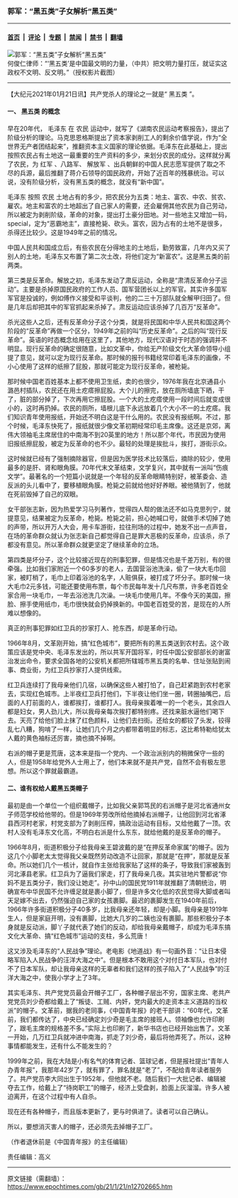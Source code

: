 ### 郭军：“黑五类”子女解析“黑五类”

---

#### [首页](../../../..?n12702665) &nbsp;|&nbsp; [评论](../../../../../epoch-comment?n12702665) &nbsp;|&nbsp; [专题](../../../../../epoch-special?n12702665) &nbsp;|&nbsp; [禁闻](../../../../../epoch-news?n12702665) &nbsp;|&nbsp; [禁书](../../../../../books?n12702665) &nbsp;|&nbsp; [翻墙](https://github.com/gfw-breaker/nogfw/blob/master/README.md?n12702665)


<div><img alt="郭军：“黑五类”子女解析“黑五类”" class="attachment-djy_600_400 size-djy_600_400 wp-post-image" src="https://i.epochtimes.com/assets/uploads/2019/07/2019-07-0810.48-600x400.jpg"/>
<div class="caption">
 何俊仁律师：“‘黑五类’是中国最文明的力量，（中共）把文明力量打压，就证实这政权不文明、反文明。”（授权影片截图）
</div></div><hr/><div class="post_content" id="artbody" itemprop="articleBody">
 <!-- article content begin -->
 <p>
  【大纪元2021年01月21日讯】共产党杀人的理论之一就是“
  <ok href="https://www.epochtimes.com/gb/tag/%E9%BB%91%E4%BA%94%E7%B1%BB.html">
   黑五类
  </ok>
  ”。
 </p>
 <h4>
  一、
  <ok href="https://www.epochtimes.com/gb/tag/%E9%BB%91%E4%BA%94%E7%B1%BB.html">
   黑五类
  </ok>
  的概念
 </h4>
 <p>
  早在20年代，
  <ok href="https://www.epochtimes.com/gb/tag/%E6%AF%9B%E6%B3%BD%E4%B8%9C.html">
   毛泽东
  </ok>
  在
  <ok href="https://www.epochtimes.com/gb/tag/%E5%86%9C%E6%B0%91.html">
   农民
  </ok>
  运动中，就写了《湖南农民运动考察报告》，提出了阶级分析的理论。马克思恩格斯提出了资本家剥削工人的剩余价值学说，作为“全世界无产者团结起来”，推翻资本主义国家的理论依据。毛泽东在此基础上，提出按照农民占有土地这一最重要的生产资料的多少，来划分农民的成分。这样就分离了农民，为
  <ok href="https://www.epochtimes.com/gb/tag/%E7%BA%A2%E5%86%9B.html">
   红军
  </ok>
  、八路军、
  <ok href="https://www.epochtimes.com/gb/tag/%E8%A7%A3%E6%94%BE%E5%86%9B.html">
   解放军
  </ok>
  、出兵朝鲜的中国人民志愿军提供了取之不尽的兵源，最后推翻了蒋介石领导的国民政府，开始了近百年的残暴统治。可以说，没有阶级分析，没有黑五类的概念，就没有“新中国”。
 </p>
 <p>
  <ok href="https://www.epochtimes.com/gb/tag/%E6%AF%9B%E6%B3%BD%E4%B8%9C.html">
   毛泽东
  </ok>
  按照
  <ok href="https://www.epochtimes.com/gb/tag/%E5%86%9C%E6%B0%91.html">
   农民
  </ok>
  土地占有的多少，把农民分为五类：地主、富农、中农、贫农、雇农。地主和富农的土地超出了自己家人的需要，还会雇佣其他农民为自己劳动，所以被定为剥削阶级，革命的对象，提出打土豪分田地。对一些地主又增加一码，special，定为“恶霸地主”，直接枪毙、砍头。富农，因为占有的土地不是很多，杀得还比较少。这是1949年之前的情况。
 </p>
 <p>
  中国人民共和国成立后，有些农民在分得地主的土地后，勤劳致富，几年内又买了别人的土地，毛泽东又布置了第二次土改，将他们定为“新富农”。这是黑五类的前两类。
 </p>
 <p>
  第三类是反革命。解放之初，毛泽东发动了肃反运动，全称是“肃清反革命分子运动”。主要是杀掉原国民政府的工作人员、国军营团长以上的军官。其实许多国军军官是投诚的，例如傅作义接受和平谈判，他的二三十万部队就全解甲归田了。但是几年后却把其中的军官抓起来杀掉了。肃反运动应该杀掉了几百万“反革命”。
 </p>
 <p>
  杀光这些人之后，还有反革命分子这个分类，就是将民国和中华人民共和国这两个阶段的“反革命”再做一个区分，1949年之前的叫“历史反革命”。之后的叫“现行反革命”。英语的时态概念给用在这里了，其他地方，现代汉语对于时态的强调并不明显。现行反革命的确定很随意，比如文革中，你给无产阶级文化大革命领导小组提了意见，就可以定为现行反革命。那时候的报刊书籍经常印着毛泽东的画像，不小心使用了这样的纸擦了屁股，那就可能定为现行反革命，被枪毙。
 </p>
 <p>
  那时候中国老百姓基本上都不使用卫生纸，卖的也很少，1976年我在北京通县小潞邑村插队，农民还在用土疙瘩擦屁股。大个儿的擦完，放在厕所墙底下晒，干了，脏的部分掉了，下次再用它擦屁股。一个大的土疙瘩使用一段时间后就变成很小的，这时再扔掉。农民的厕所，墙根儿底下永远放着几个大小不一的土疙瘩。我们知识青年使用报纸，开始还不明白这是干什么用的。农民没有报纸啊。不过，那个时候，毛泽东快死了，报纸就很少像文革初期经常印毛主席像。这还是京郊，离伟大领袖毛主席居住的中南海不到20英里的地方！所以那个年代，市民因为使用旧报纸擦屁股，被定为反革命的也不少。最轻的处理是挨批斗，挨打，游街示众。
 </p>
 <p>
  这时候就已经有了强制摘除器官，但是因为医学技术比较落后，摘除的较少，使用最多的是肝、肾和眼角膜。70年代末文革结束，文学复兴，其中就有一派叫“伤痕文学”。最著名的一个短篇小说就是一个年轻的反革命眼睛特别好，被革委会、造反派的头儿看中了，要移植眼角膜。枪毙之前就给他好好养眼。被他猜到了，他就在死前毁掉了自己的双眼。
 </p>
 <p>
  女干部张志新，因为热爱学习马列著作，觉得四人帮的做法还不如马克思列宁，就提意见，结果被定为反革命，枪毙。枪毙之前，担心她喊口号，就做手术切掉了她的声带，所以开万人大会，用卡车游街，拉往刑场的过程中，她发不出一点声音，在场的革命群众就认为张志新自己都觉得自己是罪大恶极的反革命，应该杀，杀了都没有意见。所以革命群众就更坚定了继续革命的立场。
 </p>
 <p>
  第四类是坏分子，这个比较接近现在的刑事犯罪，但是情况也是千差万别，有的很牵强。比如我们家附近一个60多岁的老人，去国营浴池洗澡，偷了一块大毛巾回家，被盯梢了，毛巾上印着浴池的名字，人赃俱获，被打成了坏分子。那时候一块大毛巾2元多钱，可能还要使用布票，每个市民每年发十几尺布票，许多老百姓全家合用一块毛巾，一年去浴池洗几次澡。一块毛巾使用几年。不像今天的美国，擦脸、擦手使用纸巾，毛巾很快就会扔掉换新的。中国老百姓受的苦，是现在的人所难以想像的。
 </p>
 <p>
  真正的刑事犯罪如红卫兵的抄家打人、抢东西，却是革命行动。
 </p>
 <p>
  1966年8月，文革刚开始，搞“红色城市”，要把所有的黑五类送到农村去。这个政策应该是党中央、毛泽东发出的，所以共军开国将军，时任中国公安部部长的谢富治发出命令，要求全国各地的公安机关都把所辖城市黑五类的名单、住址张贴到闹事、商业街，为红卫兵抄家打人提供线索。
 </p>
 <p>
  红卫兵连续打了我母亲他们几宿，以确保这些人被打怕了，自己赶紧跑到农村老家去，实现红色城市。上半夜红卫兵打他们，下半夜让他们坐一圈，转圈抽嘴巴，后面的人打前面的人，谁都挨打，谁都打人。我母亲挨着唯一的一个老头，其余四人都是妇女，男人劲儿大，所以我母亲每次挨打都特别疼。还找来脏水逼他们喝下去。天亮了给他们脸上抹了红色颜料，让他们去扫街。还给女的都铰了头发，铰得乱七八糟，狗啃了一样，让她们几个月之内都带着明显的标志，这比希特勒给犹太人戴的黄色袖标还厉害，摘也摘不掉啊。
 </p>
 <p>
  右派的帽子更是荒唐，这本来是指一个党内、一个政治派别内的稍微保守一些的人，但是1958年给党外人士用上了，他们本来就不是共产党，自然不会有极左思想。所以这个罪就最霸道。
 </p>
 <h4>
  二、谁有权给人戴黑五类帽子
 </h4>
 <p>
  最初是由一个单位一个组织戴帽子，比如我父亲郭笃民的右派帽子是河北省通州女子师范学校给他带的。但是1969年劳改所给他摘掉右派帽子，让他回到河北省涿县西河村老家，村党支部为了剥削压榨，搞政治运动有目标，又给他戴了一顶。农村人没有毛泽东文化高，不明白右派是什么东东，就给他戴的是反革命的帽子。
 </p>
 <p>
  1966年8月，街道积极分子给我母亲王碧波戴的是“在押反革命家属”的帽子。因为这几个小脚老太太觉得我父亲既然劳动改造不让回家，那就是“在押”，那就是反革命。所以她们几个一核计，就自作主张给我家贴了这样的条子，导致我们家被轰到河北涿县老家。红卫兵为了逼我们家走，打了我母亲几夜。其实驻地片警都说“你妈不是五类分子，我们没让她走”。孙中山的国民党1911年就推翻了清朝统治，明确宣布中华民国不允许缠足就是裹小脚了，但是许多文化低的农民觉得大脚或者叫天足嫁不出去，仍然强迫自己家的女孩裹脚。最迟的裹脚发生在1940年前后，1966年许多街道积极分子40多岁，比我母亲还年轻，却是小脚。我母亲是1919年生人，但是家庭开明，没有裹脚，比她大几岁的二姨也没有裹脚。那些积极分子本身就是反动派，脚丫子就代表了她们的反动，却给我母亲戴帽子，却成为毛泽东搞文化大革命、搞“红色城市”运动的支柱，多么荒唐！
 </p>
 <p>
  这又涉及毛泽东的“人民战争”理论。老电影《地道战》有一句画外音：“让日本侵略军陷入人民战争的汪洋大海之中”。但是根本不敢用这个对付日本军队，也对付不了日本军队，却让我母亲这样的无辜者和我们这样的孩子陷入了“人民战争”的汪洋大海之中，使我小学才上了3年。
 </p>
 <p>
  其实毛泽东、共产党党员最会开帽子工厂，各种帽子层出不穷，国家主席、老共产党党员刘少奇都给戴上了“叛徒、工贼、内奸，党内最大的走资本主义道路的当权派”的帽子。文革前，据我的老同事，《中国青年报》的老干部讲：“60年代，文革前，我们都传达了，中央已经确定刘少奇是毛主席的接班人。领袖像也允许印刷了，跟毛主席的规格差不多。”实际上也印刷了，新华书店也已经开始出售了。文革一开始，几万红卫兵就冲进中南海，抓走了刘少奇，最后将他弄死了。所以，这种事情都能发生，还有什么不能发生的？
 </p>
 <p>
  1999年之前，我在大陆是小有名气的体育记者、篮球记者，但是报社提出“青年人办青年报”，我那年42岁了，就有罪了，罪名就是“老了”，不配给青年读者服务了。共产党员李大同出生于1952年，但他就不老。随后我们一大批记者、编辑被夺去工作，给戴上了“待岗职工”的帽子，经济上受盘剥，脸面上灰溜溜。许多人被迫离开，在这个过程中有人自杀。
 </p>
 <p>
  现在还有各种帽子，而且版本更新了，更与时俱进了。读者可以自己确认。
 </p>
 <p>
  所以，要想消灭害人的帽子，还必须先去掉帽子工厂。
 </p>
 <p>
  （作者退休前是《中国青年报》的主任编辑）
 </p>
 <p>
  责任编辑：高义
 </p>
 <p>
 </p>
 <!-- article content end -->
 <div id="below_article_ad">
 </div>
</div>


---

原文链接（需翻墙）：https://www.epochtimes.com/gb/21/1/21/n12702665.htm